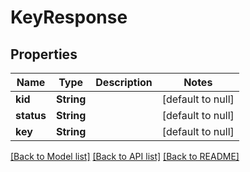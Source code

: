 # KeyResponse
## Properties

Name | Type | Description | Notes
------------ | ------------- | ------------- | -------------
**kid** | **String** |  | [default to null]
**status** | **String** |  | [default to null]
**key** | **String** |  | [default to null]

[[Back to Model list]](../README.md#documentation-for-models) [[Back to API list]](../README.md#documentation-for-api-endpoints) [[Back to README]](../README.md)

